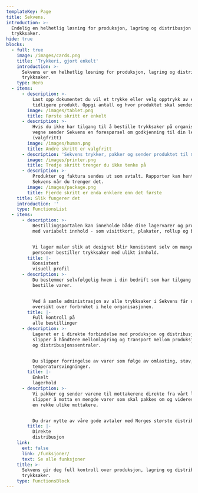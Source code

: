 ```yaml
---
templateKey: Page
title: Sekvens.
introduction: >-
  Endelig en helhetlig løsning for produksjon, lagring og distribusjon av
  trykksaker.
hide: true
blocks:
  - full: true
    image: /images/cards.png
    title: 'Trykkeri, gjort enkelt'
    introduction: >-
      Sekvens er en helhetlig løsning for produksjon, lagring og distribusjon av
      trykksaker.
    type: Hero
  - items:
      - description: >-
          Last opp dokumentet du vil et trykke eller velg opptrykk av et
          tidligere produkt. Oppgi antall og hvor produktet skal sendes.
        image: /images/tablet.png
        title: Første skritt er enkelt
      - description: >-
          Hvis du ikke har tilgang til å bestille trykksaker på organisasjonens
          vegne sender Sekvens en forespørsel om godkjenning til din leder.
          (valgfritt)
        image: /images/human.png
        title: Andre skritt er valgfritt
      - description: 'Sekvens trykker, pakker og sender produktet til mottakerene.'
        image: /images/printer.png
        title: Tredje skritt trenger du ikke tenke på
      - description: >-
          Produkter og faktura sendes ut som avtalt. Rapporter kan hentes i
          Sekvens når du trenger det.
        image: /images/package.png
        title: Fjerde skritt er enda enklere enn det første
    title: Slik fungerer det
    introduction: ''
    type: FunctionsList
  - items:
      - description: >-
          Bestillingsportalen kan inneholde både dine lagervarer og produkter
          med variabelt innhold - som visittkort, plakater, rollup og banner.


          Vi lager maler slik at designet blir konsistent selv om mange ulike
          personer bestiller trykksaker med ulikt innhold.
        title: |-
          Konsistent 
          visuell profil
      - description: >-
          Du bestemmer selvfølgelig hvem i din bedrift som har tilgang til å
          bestille varer.


          Ved å samle administrasjon av alle trykksaker i Sekvens får du full
          oversikt over forbruket i hele organisasjonen.
        title: |-
          Full kontroll på 
          alle bestillinger
      - description: >-
          Lageret er i direkte forbindelse med produksjon og distribusjon - du
          slipper å håndtere mellomlagring og transport mellom produksjon, lager
          og distribusjonssentraler.


          Du slipper forringelse av varer som følge av omlasting, støv, fukt og
          temperatursvingninger.
        title: |-
          Enkelt 
          lagerhold
      - description: >-
          Vi pakker og sender varene til mottakerene direkte fra vårt lager. Du
          slipper å motta en mengde varer som skal pakkes om og videresendes til
          en rekke ulike mottakere.


          Du drar nytte av våre gode avtaler med Norges største distributørerer.
        title: |-
          Direkte 
          distribusjon
    link:
      ext: false
      link: /funksjoner/
      text: Se alle funksjoner
    title: >-
      Sekvens gir deg full kontroll over produksjon, lagring og distribusjon av
      trykksaker.
    type: FunctionsBlock
---
```


